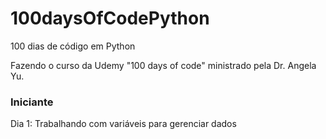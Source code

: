 # 100daysOfCodePython
100 dias de código em Python

Fazendo o curso da Udemy "100 days of code" ministrado pela Dr. Angela Yu.

### Iniciante

Dia 1: Trabalhando com variáveis para gerenciar dados

